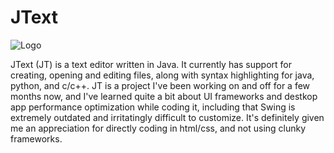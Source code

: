 # JText


![Logo](https://github.com/zlex7/JTextEdit/blob/master/images/JT.png)


JText (JT) is a text editor written in Java. It currently has support for creating, opening and editing files, along with syntax highlighting for java, python, and c/c++. JT is a project I've been working on and off for a few months now, and I've learned quite a bit about UI frameworks and destkop app performance optimization while coding it, including that Swing is extremely outdated and irritatingly difficult to customize. It's definitely given me an appreciation for directly coding in html/css, and not using clunky frameworks. 
